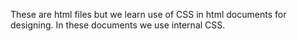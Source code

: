 These are html files but we learn use of CSS in html documents for designing.
In these documents we use internal CSS.
